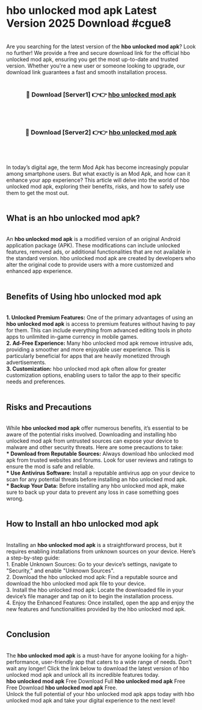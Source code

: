 # hbo unlocked mod apk Latest Version 2025 Download #cgue8<br>
<br>
Are you searching for the latest version of the <strong>hbo unlocked mod apk</strong>? Look no further! We provide a free and secure download link for the official hbo unlocked mod apk, ensuring you get the most up-to-date and trusted version. Whether you're a new user or someone looking to upgrade, our download link guarantees a fast and smooth installation process.
<br>
<br>
<div align="center">
<h3>🔴 Download [Server1] 👉👉 <a href="https://modyolo.store/hbo_unlocked_mod_apk">hbo unlocked mod apk</a></h3><br>
<br>
<h3>🔴 Download [Server2] 👉👉 <a href="https://modyolo.store/=hbo_unlocked_mod_apk">hbo unlocked mod apk</a></h3><br>
</div>
<br>
<br>
In today’s digital age, the term Mod Apk has become increasingly popular among smartphone users. But what exactly is an Mod Apk, and how can it enhance your app experience? This article will delve into the world of hbo unlocked mod apk, exploring their benefits, risks, and how to safely use them to get the most out.
<br>
<br>
<h2>What is an hbo unlocked mod apk?</h2>
<br>
An <strong>hbo unlocked mod apk</strong> is a modified version of an original Android application package (APK). These modifications can include unlocked features, removed ads, or additional functionalities that are not available in the standard version. hbo unlocked mod apk are created by developers who alter the original code to provide users with a more customized and enhanced app experience.
<br>
<br>
<h2>Benefits of Using hbo unlocked mod apk</h2>
<br>
<strong> 1. Unlocked Premium Features:</strong> One of the primary advantages of using an <strong>hbo unlocked mod apk</strong> is access to premium features without having to pay for them. This can include everything from advanced editing tools in photo apps to unlimited in-game currency in mobile games.
<br>
<strong> 2. Ad-Free Experience:</strong> Many hbo unlocked mod apk remove intrusive ads, providing a smoother and more enjoyable user experience. This is particularly beneficial for apps that are heavily monetized through advertisements.
<br>
<strong> 3. Customization:</strong> hbo unlocked mod apk often allow for greater customization options, enabling users to tailor the app to their specific needs and preferences.
<br>
<br>
<h2>Risks and Precautions</h2>
<br>
While <strong>hbo unlocked mod apk</strong> offer numerous benefits, it’s essential to be aware of the potential risks involved. Downloading and installing hbo unlocked mod apk from untrusted sources can expose your device to malware and other security threats. Here are some precautions to take:
<br>
<strong> * Download from Reputable Sources:</strong> Always download hbo unlocked mod apk from trusted websites and forums. Look for user reviews and ratings to ensure the mod is safe and reliable.
<br>
<strong> * Use Antivirus Software:</strong> Install a reputable antivirus app on your device to scan for any potential threats before installing an hbo unlocked mod apk.
<br>
<strong> * Backup Your Data:</strong> Before installing any hbo unlocked mod apk, make sure to back up your data to prevent any loss in case something goes wrong.
<br>
<br>
<h2>How to Install an hbo unlocked mod apk</h2>
<br>
Installing an <strong>hbo unlocked mod apk</strong> is a straightforward process, but it requires enabling installations from unknown sources on your device. Here’s a step-by-step guide:
<br>
 1. Enable Unknown Sources: Go to your device’s settings, navigate to "Security," and enable "Unknown Sources".
<br>
 2. Download the hbo unlocked mod apk: Find a reputable source and download the hbo unlocked mod apk file to your device.
<br>
 3. Install the hbo unlocked mod apk: Locate the downloaded file in your device’s file manager and tap on it to begin the installation process.
<br>
 4. Enjoy the Enhanced Features: Once installed, open the app and enjoy the new features and functionalities provided by the hbo unlocked mod apk.
<br>
<br>
<h2><strong>Conclusion</strong></h2>
<br>
The <strong>hbo unlocked mod apk</strong> is a must-have for anyone looking for a high-performance, user-friendly app that caters to a wide range of needs. Don’t wait any longer! Click the link below to download the latest version of hbo unlocked mod apk and unlock all its incredible features today.
<br>
<strong>hbo unlocked mod apk</strong> Free Download Full <strong>hbo unlocked mod apk</strong> Free Free Download <strong>hbo unlocked mod apk</strong> Free.
<br>
Unlock the full potential of your hbo unlocked mod apk apps today with hbo unlocked mod apk and take your digital experience to the next level!

